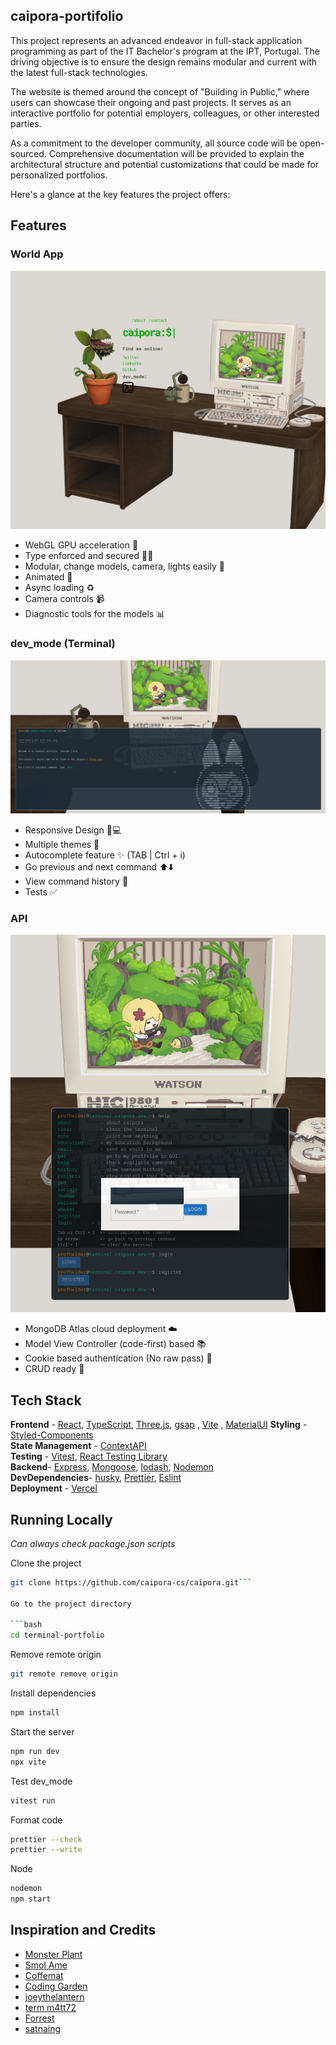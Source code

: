## caipora-portifolio

This project represents an advanced endeavor in full-stack application programming as part of the IT Bachelor's program at the IPT, Portugal. The driving objective is to ensure the design remains modular and current with the latest full-stack technologies.

The website is themed around the concept of "Building in Public," where users can showcase their ongoing and past projects. It serves as an interactive portfolio for potential employers, colleagues, or other interested parties.

As a commitment to the developer community, all source code will be open-sourced. Comprehensive documentation will be provided to explain the architectural structure and potential customizations that could be made for personalized portfolios.

Here's a glance at the key features the project offers:

## Features

### World App
![alt text](https://github.com/caipora-cs/caipora/blob/master/public/screenshot1.png?raw=true)
- WebGL GPU acceleration 👾
- Type enforced and secured ✍🏿
- Modular, change models, camera, lights easily 🎥
- Animated 🎇
- Async loading  ♻️
- Camera controls 📹
- Diagnostic tools for the models 📊

### dev_mode (Terminal)
![alt text](https://github.com/caipora-cs/caipora/blob/master/public/screenshot2.png?raw=true)
- Responsive Design 📱💻
- Multiple themes 🎨
- Autocomplete feature ✨ (TAB | Ctrl + i)
- Go previous and next command ⬆️⬇️
- View command history 📖
- Tests ✅

### API
![alt text](https://github.com/caipora-cs/caipora/blob/master/public/screenshot3.png?raw=true)
- MongoDB Atlas cloud deployment ☁️
- Model View Controller (code-first) based 📚
- Cookie based authentication (No raw pass) 🍪
- CRUD ready 📨

## Tech Stack
**Frontend** - [React](https://reactjs.org/), [TypeScript](https://www.typescriptlang.org/), [Three.js](https://threejs.org/docs/index.html#manual/en/introduction/Creating-a-scene), [gsap](https://greensock.com/gsap/) , [Vite](https://vitejs.dev/) , [MaterialUI](https://mui.com/)
**Styling** - [Styled-Components](https://styled-components.com/)  
**State Management** - [ContextAPI](https://reactjs.org/docs/context.html)  
**Testing** - [Vitest](https://vitest.dev/), [React Testing Library](https://testing-library.com/)  
**Backend**- [Express](https://expressjs.com/), [Mongoose](https://mongoosejs.com/), [lodash](https://lodash.com/), [Nodemon](https://nodemon.io/)  
**DevDependencies**- [husky](https://typicode.github.io/husky/), [Prettier](https://prettier.io/), [Eslint](https://eslint.org/)  
**Deployment** - [Vercel](https://vercel.com/)

## Running Locally
*Can always check package.json scripts*

Clone the project

```bash
git clone https://github.com/caipora-cs/caipora.git```

Go to the project directory

```bash
cd terminal-portfolio
```

Remove remote origin

```bash
git remote remove origin
```

Install dependencies

```bash
npm install
```

Start the server

```bash
npm run dev
npx vite
```

Test dev_mode

```bash
vitest run
```

Format code

```bash
prettier --check
prettier --write
```

Node

```bash
nodemon
npm start
```

## Inspiration and Credits
- [Monster Plant](https://sketchfab.com/3d-models/monster-plant-b7e677ebca4e4b6ea247fba10a356bd4)
- [Smol Ame](https://sketchfab.com/3d-models/smol-ame-in-an-upcycled-terrarium-hololiveen-490cecc249d242188fda5ad3160a4b24)
- [Coffemat](https://threejs.org/examples/#webgl_loader_gltf_compressed)
- [Coding Garden](https://github.com/CodingGarden/intro-to-typescript/tree/examples/examples/express-api)
- [joeythelantern](https://github.com/joeythelantern/Mongoose-Typescript-In-Depth/tree/main/src)
- [term m4tt72](https://term.m4tt72.com/)
- [Forrest](https://fkcodes.com/)
- [satnaing](https://satnaing.dev)

